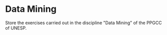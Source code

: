 # Data Mining
Store the exercises carried out in the discipline "Data Mining" of the PPGCC of UNESP.
